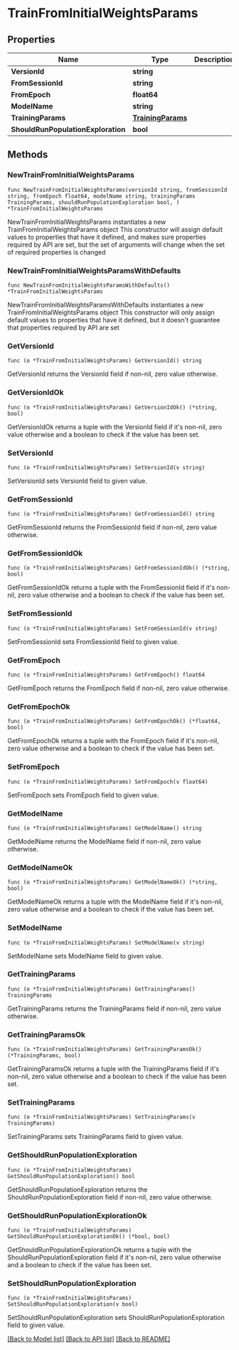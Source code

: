 # TrainFromInitialWeightsParams

## Properties

Name | Type | Description | Notes
------------ | ------------- | ------------- | -------------
**VersionId** | **string** |  | 
**FromSessionId** | **string** |  | 
**FromEpoch** | **float64** |  | 
**ModelName** | **string** |  | 
**TrainingParams** | [**TrainingParams**](TrainingParams.md) |  | 
**ShouldRunPopulationExploration** | **bool** |  | 

## Methods

### NewTrainFromInitialWeightsParams

`func NewTrainFromInitialWeightsParams(versionId string, fromSessionId string, fromEpoch float64, modelName string, trainingParams TrainingParams, shouldRunPopulationExploration bool, ) *TrainFromInitialWeightsParams`

NewTrainFromInitialWeightsParams instantiates a new TrainFromInitialWeightsParams object
This constructor will assign default values to properties that have it defined,
and makes sure properties required by API are set, but the set of arguments
will change when the set of required properties is changed

### NewTrainFromInitialWeightsParamsWithDefaults

`func NewTrainFromInitialWeightsParamsWithDefaults() *TrainFromInitialWeightsParams`

NewTrainFromInitialWeightsParamsWithDefaults instantiates a new TrainFromInitialWeightsParams object
This constructor will only assign default values to properties that have it defined,
but it doesn't guarantee that properties required by API are set

### GetVersionId

`func (o *TrainFromInitialWeightsParams) GetVersionId() string`

GetVersionId returns the VersionId field if non-nil, zero value otherwise.

### GetVersionIdOk

`func (o *TrainFromInitialWeightsParams) GetVersionIdOk() (*string, bool)`

GetVersionIdOk returns a tuple with the VersionId field if it's non-nil, zero value otherwise
and a boolean to check if the value has been set.

### SetVersionId

`func (o *TrainFromInitialWeightsParams) SetVersionId(v string)`

SetVersionId sets VersionId field to given value.


### GetFromSessionId

`func (o *TrainFromInitialWeightsParams) GetFromSessionId() string`

GetFromSessionId returns the FromSessionId field if non-nil, zero value otherwise.

### GetFromSessionIdOk

`func (o *TrainFromInitialWeightsParams) GetFromSessionIdOk() (*string, bool)`

GetFromSessionIdOk returns a tuple with the FromSessionId field if it's non-nil, zero value otherwise
and a boolean to check if the value has been set.

### SetFromSessionId

`func (o *TrainFromInitialWeightsParams) SetFromSessionId(v string)`

SetFromSessionId sets FromSessionId field to given value.


### GetFromEpoch

`func (o *TrainFromInitialWeightsParams) GetFromEpoch() float64`

GetFromEpoch returns the FromEpoch field if non-nil, zero value otherwise.

### GetFromEpochOk

`func (o *TrainFromInitialWeightsParams) GetFromEpochOk() (*float64, bool)`

GetFromEpochOk returns a tuple with the FromEpoch field if it's non-nil, zero value otherwise
and a boolean to check if the value has been set.

### SetFromEpoch

`func (o *TrainFromInitialWeightsParams) SetFromEpoch(v float64)`

SetFromEpoch sets FromEpoch field to given value.


### GetModelName

`func (o *TrainFromInitialWeightsParams) GetModelName() string`

GetModelName returns the ModelName field if non-nil, zero value otherwise.

### GetModelNameOk

`func (o *TrainFromInitialWeightsParams) GetModelNameOk() (*string, bool)`

GetModelNameOk returns a tuple with the ModelName field if it's non-nil, zero value otherwise
and a boolean to check if the value has been set.

### SetModelName

`func (o *TrainFromInitialWeightsParams) SetModelName(v string)`

SetModelName sets ModelName field to given value.


### GetTrainingParams

`func (o *TrainFromInitialWeightsParams) GetTrainingParams() TrainingParams`

GetTrainingParams returns the TrainingParams field if non-nil, zero value otherwise.

### GetTrainingParamsOk

`func (o *TrainFromInitialWeightsParams) GetTrainingParamsOk() (*TrainingParams, bool)`

GetTrainingParamsOk returns a tuple with the TrainingParams field if it's non-nil, zero value otherwise
and a boolean to check if the value has been set.

### SetTrainingParams

`func (o *TrainFromInitialWeightsParams) SetTrainingParams(v TrainingParams)`

SetTrainingParams sets TrainingParams field to given value.


### GetShouldRunPopulationExploration

`func (o *TrainFromInitialWeightsParams) GetShouldRunPopulationExploration() bool`

GetShouldRunPopulationExploration returns the ShouldRunPopulationExploration field if non-nil, zero value otherwise.

### GetShouldRunPopulationExplorationOk

`func (o *TrainFromInitialWeightsParams) GetShouldRunPopulationExplorationOk() (*bool, bool)`

GetShouldRunPopulationExplorationOk returns a tuple with the ShouldRunPopulationExploration field if it's non-nil, zero value otherwise
and a boolean to check if the value has been set.

### SetShouldRunPopulationExploration

`func (o *TrainFromInitialWeightsParams) SetShouldRunPopulationExploration(v bool)`

SetShouldRunPopulationExploration sets ShouldRunPopulationExploration field to given value.



[[Back to Model list]](../README.md#documentation-for-models) [[Back to API list]](../README.md#documentation-for-api-endpoints) [[Back to README]](../README.md)


